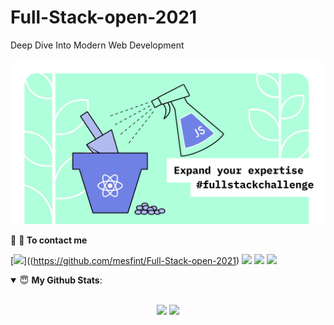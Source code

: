 # Full-Stack-open-2021
Deep Dive Into Modern Web Development




[<img src ="https://github.com/mesfint/Full-Stack-open-2021/blob/main/fullStack2021.jpg">](https://github.com/mesfint/Full-Stack-open-2021)


<!--
**mesfint/mesfint** is a ✨ _special_ ✨ repository because its `README.md` (this file) appears on your GitHub profile.

##  Deep Dive Into Modern Web Development

### What to learn from this course
 React, Redux, Node.js, MongoDB, GraphQL and TypeScript in one go! 

- 🔭  React ...
- 🌱Redux ...
- 👯  Node.js ...
- 🤔 MongoDB ...
- 💬 GraphQL ...
- 📫  TypeScript ...
####  This course will introduce you to modern JavaScript-based web development. The main focus is on building single page applications with ReactJS that use REST APIs built with Node.js.
-->


<summary>🤝 <b>💬 To contact me</b></summary>

[<img src ="https://img.shields.io/badge/portfolio-%23.svg?&style=for-the-badge&logo=&logoColor=white%22">]((https://github.com/mesfint/Full-Stack-open-2021)
[<img src="https://img.shields.io/badge/twitter-%231DA1F2.svg?&style=for-the-badge&logo=twitter&logoColor=white" />](https://twitter.com/MesfinTe) 
[<img src="https://img.shields.io/badge/linkedin-%230077B5.svg?&style=for-the-badge&logo=linkedin&logoColor=white" />](https://www.linkedin.com/in/mesfin/)
[<img src = "https://img.shields.io/badge/instagram-%23E4405F.svg?&style=for-the-badge&logo=instagram&logoColor=white">](https://www.instagram.com/mesfint2020/)

<details open>
 <summary> 😇 <b>My Github Stats</b>: </summary>

<br>

<p align = "center">
  <img src = "https://github-readme-stats.vercel.app/api?username=mesfint&show_icons=true&theme=tokyonight&line_height=27">
  <img src = "https://github-readme-stats.vercel.app/api/top-langs/?username=mesfint&show=css,javaScript,html&theme=tokyonight">
</p>

</details>
